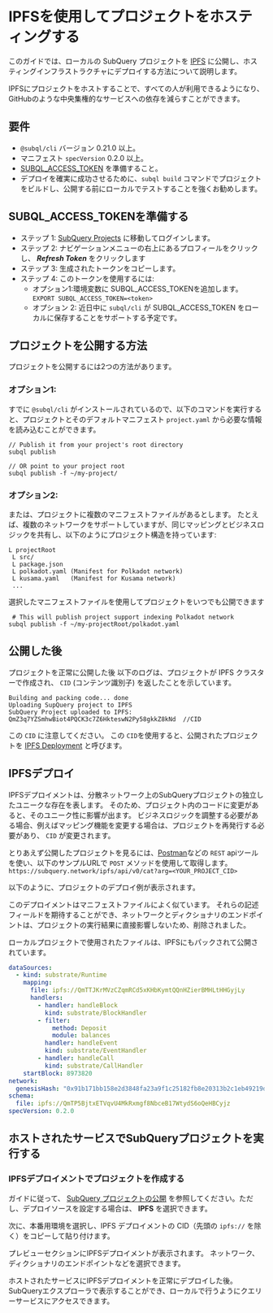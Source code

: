 # IPFSを使用してプロジェクトをホスティングする

このガイドでは、ローカルの SubQuery プロジェクトを [IPFS](https://ipfs.io/) に公開し、ホスティングインフラストラクチャにデプロイする方法について説明します。

IPFSにプロジェクトをホストすることで、すべての人が利用できるようになり、GitHubのような中央集権的なサービスへの依存を減らすことができます。

## 要件

- `@subql/cli` バージョン 0.21.0 以上。
- マニフェスト `specVersion` 0.2.0 以上。
- [SUBQL_ACCESS_TOKEN](#prepare-your-subql-access-token) を準備すること。
- デプロイを確実に成功させるために、`subql build` コマンドでプロジェクトをビルドし、公開する前にローカルでテストすることを強くお勧めします。

## SUBQL_ACCESS_TOKENを準備する

- ステップ 1: [SubQuery Projects](https://project.subquery.network/) に移動してログインします。
- ステップ 2: ナビゲーションメニューの右上にあるプロフィールをクリックし、 **_Refresh Token_** をクリックします
- ステップ 3: 生成されたトークンをコピーします。
- ステップ 4: このトークンを使用するには:
  - オプション1:環境変数に SUBQL_ACCESS_TOKENを追加します。 `EXPORT SUBQL_ACCESS_TOKEN=<token>`
  - オプション 2: 近日中に `subql/cli` が SUBQL_ACCESS_TOKEN をローカルに保存することをサポートする予定です。

## プロジェクトを公開する方法

プロジェクトを公開するには2つの方法があります。

### オプション1:

すでに `@subql/cli` がインストールされているので、以下のコマンドを実行すると、プロジェクトとそのデフォルトマニフェスト `project.yaml` から必要な情報を読み込むことができます。

```
// Publish it from your project's root directory
subql publish

// OR point to your project root
subql publish -f ~/my-project/
```

### オプション2:

または、プロジェクトに複数のマニフェストファイルがあるとします。 たとえば、複数のネットワークをサポートしていますが、同じマッピングとビジネスロジックを共有し、以下のようにプロジェクト構造を持っています:

```
L projectRoot
 L src/
 L package.json
 L polkadot.yaml (Manifest for Polkadot network)
 L kusama.yaml   (Manifest for Kusama network)
 ...
```

選択したマニフェストファイルを使用してプロジェクトをいつでも公開できます

```
 # This will publish project support indexing Polkadot network
subql publish -f ~/my-projectRoot/polkadot.yaml
```

## 公開した後

プロジェクトを正常に公開した後 以下のログは、プロジェクトが IPFS クラスターで作成され、 `CID` (コンテンツ識別子) を返したことを示しています。

```
Building and packing code... done
Uploading SupQuery project to IPFS
SubQuery Project uploaded to IPFS: QmZ3q7YZSmhwBiot4PQCK3c7Z6HkteswN2Py58gkkZ8kNd  //CID
```

この `CID` に注意してください。 この `CID`を使用すると、公開されたプロジェクトを [IPFS Deployment](#ipfs-deployment) と呼びます。

## IPFSデプロイ

IPFSデプロイメントは、分散ネットワーク上のSubQueryプロジェクトの独立したユニークな存在を表します。 そのため、プロジェクト内のコードに変更があると、そのユニーク性に影響が出ます。 ビジネスロジックを調整する必要がある場合、例えばマッピング機能を変更する場合は、プロジェクトを再発行する必要があり、 `CID` が変更されます。

とりあえず公開したプロジェクトを見るには、[Postman](https://web.postman.co/)などの `REST` apiツールを使い、以下のサンプルURLで `POST` メソッドを使用して取得します。 `https://subquery.network/ipfs/api/v0/cat?arg=<YOUR_PROJECT_CID>`

以下のように、プロジェクトのデプロイ例が表示されます。

このデプロイメントはマニフェストファイルによく似ています。 それらの記述フィールドを期待することができ、ネットワークとディクショナリのエンドポイントは、プロジェクトの実行結果に直接影響しないため、削除されました。

ローカルプロジェクトで使用されたファイルは、IPFSにもパックされて公開されています。

```yaml
dataSources:
  - kind: substrate/Runtime
    mapping:
      file: ipfs://QmTTJKrMVzCZqmRCd5xKHbKymtQQnHZierBMHLtHHGyjLy
      handlers:
        - handler: handleBlock
          kind: substrate/BlockHandler
        - filter:
            method: Deposit
            module: balances
          handler: handleEvent
          kind: substrate/EventHandler
        - handler: handleCall
          kind: substrate/CallHandler
    startBlock: 8973820
network:
  genesisHash: "0x91b171bb158e2d3848fa23a9f1c25182fb8e20313b2c1eb49219da7a70ce90c3"
schema:
  file: ipfs://QmTP5BjtxETVqvU4MkRxmgf8NbceB17WtydS6oQeHBCyjz
specVersion: 0.2.0
```

## ホストされたサービスでSubQueryプロジェクトを実行する

### IPFSデプロイメントでプロジェクトを作成する

ガイドに従って、 [SubQuery プロジェクトの公開](publish.md) を参照してください。ただし、デプロイソースを設定する場合は、 **IPFS** を選択できます。

次に、本番用環境を選択し、IPFS デプロイメントの CID（先頭の `ipfs://` を除く）をコピーして貼り付けます。

プレビューセクションにIPFSデプロイメントが表示されます。 ネットワーク、ディクショナリのエンドポイントなどを選択できます。

ホストされたサービスにIPFSデプロイメントを正常にデプロイした後。 SubQueryエクスプローラで表示することができ、ローカルで行うようにクエリーサービスにアクセスできます。
